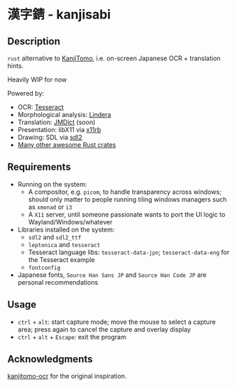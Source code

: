 # 漢字錆 - kanjisabi

## Description

`rust` alternative to [KanjiTomo](https://www.kanjitomo.net/), i.e. on-screen Japanese OCR + translation hints.

Heavily WIP for now

Powered by:

- OCR: [Tesseract](https://github.com/tesseract-ocr/tesseract)
- Morphological analysis: [Lindera](https://github.com/lindera-morphology/lindera)
- Translation: [JMDict](http://edrdg.org/jmdict/j_jmdict.html) (soon)
- Presentation: libX11 via [x11rb](https://crates.io/crates/x11rb)
- Drawing: SDL via [sdl2](https://crates.io/crates/sdl2)
- [Many other awesome Rust crates](Cargo.toml)

## Requirements

- Running on the system:
  - A compositor, e.g. `picom`, to handle transparency across windows; should only matter to people running tiling windows managers such as `xmonad` or `i3`
  - A `X11` server, until someone passionate wants to port the UI logic to Wayland/Windows/whatever
- Libraries installed on the system:
  - `sdl2` and `sdl2_ttf`
  - `leptonica` and `tesseract`
  - Tesseract language libs: `tesseract-data-jpn`; `tesseract-data-eng` for the Tesseract example
  - `fontconfig`
- Japanese fonts, `Source Han Sans JP` and `Source Han Code JP` are personal recommendations

## Usage

- `ctrl` + `alt`: start capture mode; move the mouse to select a capture area; press again to cancel the capture and overlay display
- `ctrl` + `alt` + `Escape`: exit the program 

## Acknowledgments

[kanjitomo-ocr](https://github.com/sakarika/kanjitomo-ocr) for the original inspiration.

